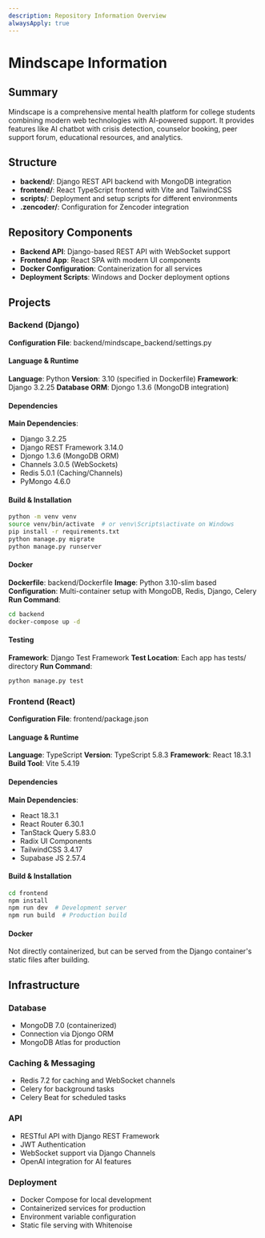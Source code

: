 ```yaml
---
description: Repository Information Overview
alwaysApply: true
---
```


# Mindscape Information

## Summary
Mindscape is a comprehensive mental health platform for college students combining modern web technologies with AI-powered support. It provides features like AI chatbot with crisis detection, counselor booking, peer support forum, educational resources, and analytics.

## Structure
- **backend/**: Django REST API backend with MongoDB integration
- **frontend/**: React TypeScript frontend with Vite and TailwindCSS
- **scripts/**: Deployment and setup scripts for different environments
- **.zencoder/**: Configuration for Zencoder integration

## Repository Components
- **Backend API**: Django-based REST API with WebSocket support
- **Frontend App**: React SPA with modern UI components
- **Docker Configuration**: Containerization for all services
- **Deployment Scripts**: Windows and Docker deployment options

## Projects

### Backend (Django)
**Configuration File**: backend/mindscape_backend/settings.py

#### Language & Runtime
**Language**: Python
**Version**: 3.10 (specified in Dockerfile)
**Framework**: Django 3.2.25
**Database ORM**: Djongo 1.3.6 (MongoDB integration)

#### Dependencies
**Main Dependencies**:
- Django 3.2.25
- Django REST Framework 3.14.0
- Djongo 1.3.6 (MongoDB ORM)
- Channels 3.0.5 (WebSockets)
- Redis 5.0.1 (Caching/Channels)
- PyMongo 4.6.0

#### Build & Installation
```bash
python -m venv venv
source venv/bin/activate  # or venv\Scripts\activate on Windows
pip install -r requirements.txt
python manage.py migrate
python manage.py runserver
```

#### Docker
**Dockerfile**: backend/Dockerfile
**Image**: Python 3.10-slim based
**Configuration**: Multi-container setup with MongoDB, Redis, Django, Celery
**Run Command**:
```bash
cd backend
docker-compose up -d
```

#### Testing
**Framework**: Django Test Framework
**Test Location**: Each app has tests/ directory
**Run Command**:
```bash
python manage.py test
```

### Frontend (React)
**Configuration File**: frontend/package.json

#### Language & Runtime
**Language**: TypeScript
**Version**: TypeScript 5.8.3
**Framework**: React 18.3.1
**Build Tool**: Vite 5.4.19

#### Dependencies
**Main Dependencies**:
- React 18.3.1
- React Router 6.30.1
- TanStack Query 5.83.0
- Radix UI Components
- TailwindCSS 3.4.17
- Supabase JS 2.57.4

#### Build & Installation
```bash
cd frontend
npm install
npm run dev  # Development server
npm run build  # Production build
```

#### Docker
Not directly containerized, but can be served from the Django container's static files after building.

## Infrastructure

### Database
- MongoDB 7.0 (containerized)
- Connection via Djongo ORM
- MongoDB Atlas for production

### Caching & Messaging
- Redis 7.2 for caching and WebSocket channels
- Celery for background tasks
- Celery Beat for scheduled tasks

### API
- RESTful API with Django REST Framework
- JWT Authentication
- WebSocket support via Django Channels
- OpenAI integration for AI features

### Deployment
- Docker Compose for local development
- Containerized services for production
- Environment variable configuration
- Static file serving with Whitenoise